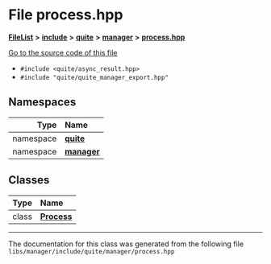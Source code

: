 

# File process.hpp



[**FileList**](files.md) **>** [**include**](dir_4016f4d3acd3fc8991c53702cd4dc6d5.md) **>** [**quite**](dir_b37ea4b54adf6aca6f6e7e088c5d43d6.md) **>** [**manager**](dir_3f8205de661b2b55b021bbc49d05e58b.md) **>** [**process.hpp**](process_8hpp.md)

[Go to the source code of this file](process_8hpp_source.md)



* `#include <quite/async_result.hpp>`
* `#include "quite/quite_manager_export.hpp"`













## Namespaces

| Type | Name |
| ---: | :--- |
| namespace | [**quite**](namespacequite.md) <br> |
| namespace | [**manager**](namespacequite_1_1manager.md) <br> |


## Classes

| Type | Name |
| ---: | :--- |
| class | [**Process**](classquite_1_1manager_1_1Process.md) <br> |



















































------------------------------
The documentation for this class was generated from the following file `libs/manager/include/quite/manager/process.hpp`

